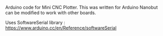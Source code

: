 Arduino code for Mini CNC Plotter. This was written for Arduino Nanobut can be modified to work with other boards.

Uses SoftwareSerial library : https://www.arduino.cc/en/Reference/softwareSerial
